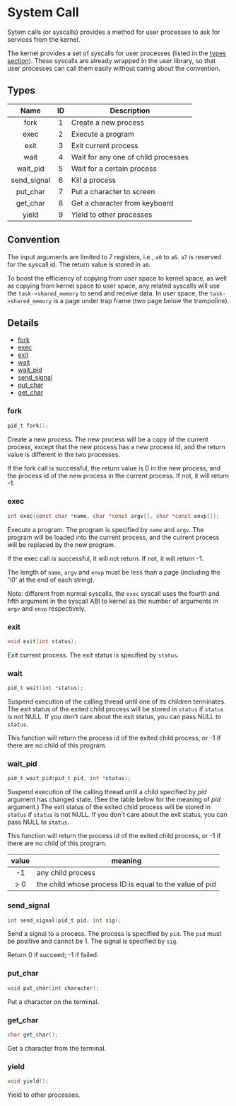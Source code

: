 # System Call

Sytem calls (or syscalls) provides a method for user processes to ask for
services from the kernel.

The kernel provides a set of syscalls for user processes (listed in the
[types section](#types)). These syscalls are already wrapped in the
user library, so that user processes can call them easily without caring
about the convention.

## Types

|    Name     | ID |             Description             |
|:-----------:|:--:| ----------------------------------- |
|    fork     |  1 | Create a new process                |
|    exec     |  2 | Execute a program                   |
|    exit     |  3 | Exit current process                |
|    wait     |  4 | Wait for any one of child processes |
|  wait_pid   |  5 | Wait for a certain process          |
| send_signal |  6 | Kill a process                      |
|  put_char   |  7 | Put a character to screen           |
|  get_char   |  8 | Get a character from keyboard       |
|    yield    |  9 | Yield to other processes            |

## Convention

The input arguments are limited to 7 registers, i.e., `a0` to `a6`. `a7` is
reserved for the syscall id. The return value is stored in `a0`.

To boost the efficiency of copying from user space to kernel space, as well
as copying from kernel space to user space, any related syscalls will use
the `task->shared_memory` to send and receive data. In user space, the
`task->shared_memory` is a page under trap frame (two page below the
trampoline).

## Details

- [fork](#fork)
- [exec](#exec)
- [exit](#exit)
- [wait](#wait)
- [wait_pid](#wait_pid)
- [send_signal](#send_signal)
- [put_char](#put_char)
- [get_char](#get_char)

### fork

```c
pid_t fork();
```

Create a new process. The new process will be a copy of the current process,
except that the new process has a new process id, and the return value is
different in the two processes.

If the fork call is successful, the return value is 0 in the new process,
and the process id of the new process in the current process. If not, it
will return -1.

### exec

```c
int exec(const char *name, char *const argv[], char *const envp[]);
```

Execute a program. The program is specified by `name` and `argv`. The
program will be loaded into the current process, and the current process
will be replaced by the new program.

If the exec call is successful, it will not return. If not, it will return
-1.

The length of `name`, `argv` and `envp` must be less than a page (including
the '\0' at the end of each string).

Note: different from normal syscalls, the `exec` syscall uses the fourth and
fifth argument in the syscall ABI to kernel as the number of arguments in
`argv` and `envp` respectively.

### exit

```c
void exit(int status);
```

Exit current process. The exit status is specified by `status`.

### wait

```c
pid_t wait(int *status);
```
Suspend execution of the calling thread until one of its children terminates.
The exit status of the exited child process will be stored in `status` if
`status` is not NULL. If you don't care about the exit status, you can pass
NULL to `status`.

This function will return the process id of the exited child process, or
-1 if there are no child of this program.

### wait_pid

```c
pid_t wait_pid(pid_t pid, int *status);
```

Suspend execution of the calling
thread until a child specified by *pid* argument has changed state. (See the
table below for the meaning of *pid* argument.) The exit status of the exited
child process will be stored in `status` if `status` is not NULL. If you
don't care about the exit status, you can pass NULL to `status`.

This function will return the process id of the exited child process, or
-1 if there are no child of this program.

| value |                         meaning                         |
|:-----:| ------------------------------------------------------- |
|   -1  | any child process                                       |
|  > 0  | the child whose process ID is equal to the value of pid |

### send_signal

```c
int send_signal(pid_t pid, int sig);
```

Send a signal to a process. The process is specified by `pid`. The `pid`
must be positive and cannot be 1. The signal is specified by `sig`.

Return 0 if succeed; -1 if failed.

### put_char

```c
void put_char(int character);
```

Put a character on the terminal.

### get_char

```c
char get_char();
```

Get a character from the terminal.

### yield

```c
void yield();
```

Yield to other processes.
